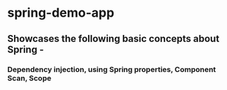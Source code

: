 # spring-demo-app
## Showcases the following basic concepts about Spring - 
### Dependency injection, using Spring properties, Component Scan, Scope
